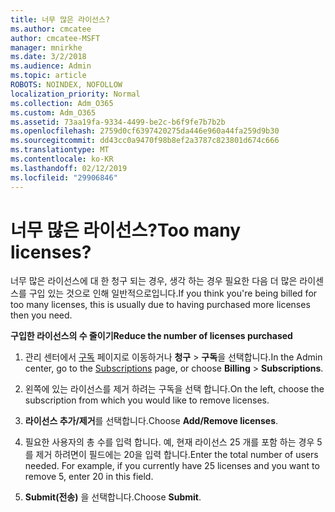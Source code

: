 ```yaml
---
title: 너무 많은 라이선스?
ms.author: cmcatee
author: cmcatee-MSFT
manager: mnirkhe
ms.date: 3/2/2018
ms.audience: Admin
ms.topic: article
ROBOTS: NOINDEX, NOFOLLOW
localization_priority: Normal
ms.collection: Adm_O365
ms.custom: Adm_O365
ms.assetid: 73aa19fa-9334-4499-be2c-b6f9fe7b7b2b
ms.openlocfilehash: 2759d0cf6397420275da446e960a44fa259d9b30
ms.sourcegitcommit: dd43cc0a9470f98b8ef2a3787c823801d674c666
ms.translationtype: MT
ms.contentlocale: ko-KR
ms.lasthandoff: 02/12/2019
ms.locfileid: "29906846"
---
```

# <a name="too-many-licenses"></a><span data-ttu-id="d6d2f-102">너무 많은 라이선스?</span><span class="sxs-lookup"><span data-stu-id="d6d2f-102">Too many licenses?</span></span>

<span data-ttu-id="d6d2f-103">너무 많은 라이선스에 대 한 청구 되는 경우, 생각 하는 경우 필요한 다음 더 많은 라이센스를 구입 있는 것으로 인해 일반적으로입니다.</span><span class="sxs-lookup"><span data-stu-id="d6d2f-103">If you think you're being billed for too many licenses, this is usually due to having purchased more licenses then you need.</span></span>
  
 <span data-ttu-id="d6d2f-104">**구입한 라이선스의 수 줄이기**</span><span class="sxs-lookup"><span data-stu-id="d6d2f-104">**Reduce the number of licenses purchased**</span></span>
  
1. <span data-ttu-id="d6d2f-105">관리 센터에서 [구독](https://go.microsoft.com/fwlink/p/?linkid=842054) 페이지로 이동하거나 **청구** \> **구독**을 선택합니다.</span><span class="sxs-lookup"><span data-stu-id="d6d2f-105">In the Admin center, go to the [Subscriptions](https://go.microsoft.com/fwlink/p/?linkid=842054) page, or choose **Billing** \> **Subscriptions**.</span></span>
    
2. <span data-ttu-id="d6d2f-106">왼쪽에 있는 라이선스를 제거 하려는 구독을 선택 합니다.</span><span class="sxs-lookup"><span data-stu-id="d6d2f-106">On the left, choose the subscription from which you would like to remove licenses.</span></span>
    
3. <span data-ttu-id="d6d2f-107">**라이선스 추가/제거**를 선택합니다.</span><span class="sxs-lookup"><span data-stu-id="d6d2f-107">Choose **Add/Remove licenses**.</span></span>
    
4. <span data-ttu-id="d6d2f-p101">필요한 사용자의 총 수를 입력 합니다. 예, 현재 라이선스 25 개를 포함 하는 경우 5를 제거 하려면이 필드에는 20을 입력 합니다.</span><span class="sxs-lookup"><span data-stu-id="d6d2f-p101">Enter the total number of users needed. For example, if you currently have 25 licenses and you want to remove 5, enter 20 in this field.</span></span>
    
5. <span data-ttu-id="d6d2f-110">**Submit(전송)** 을 선택합니다.</span><span class="sxs-lookup"><span data-stu-id="d6d2f-110">Choose **Submit**.</span></span>
    


